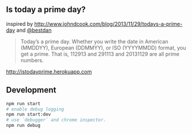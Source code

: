 ## Is today a prime day?

inspired by http://www.johndcook.com/blog/2013/11/29/todays-a-prime-day and [@bestdan](https://github.com/bestdan)

> Today’s a prime day. Whether you write the date in American (MMDDYY), European (DDMMYY), or ISO (YYYYMMDD) format, you get a prime. That is, 112913 and 291113 and 20131129 are all prime numbers.

http://istodayprime.herokuapp.com


## Development

```bash
npm run start
# enable debug logging
npm run start:dev
# use `debugger` and chrome inspector.
npm run debug
```
